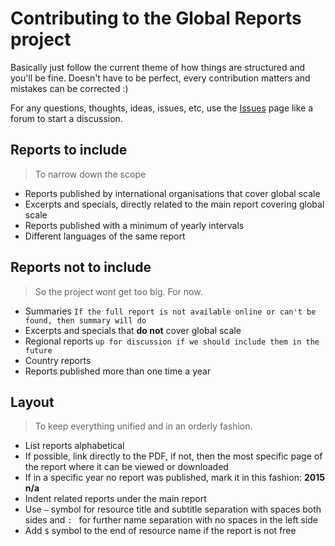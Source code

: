 # Contributing to the Global Reports project

Basically just follow the current theme of how things are structured and you'll be fine. Doesn't have to be perfect, every contribution matters and mistakes can be corrected :)

For any questions, thoughts, ideas, issues, etc, use the [Issues](https://github.com/andressoop/global-reports/issues) page like a forum to start a discussion.

## Reports to include
> To narrow down the scope
- Reports published by international organisations that cover global scale
- Excerpts and specials, directly related to the main report covering global scale
- Reports published with a minimum of yearly intervals
- Different languages of the same report

## Reports not to include
> So the project wont get too big. For now.
- Summaries `If the full report is not available online or can't be found, then summary will do`
- Excerpts and specials that **do not** cover global scale
- Regional reports `up for discussion if we should include them in the future`
- Country reports
- Reports published more than one time a year

## Layout
> To keep everything unified and in an orderly fashion.
- List reports alphabetical
- If possible, link directly to the PDF, if not, then the most specific page of the report where it can be viewed or downloaded
- If in a specific year no report was published, mark it in this fashion: **2015 n/a**
- Indent related reports under the main report 
- Use ` – ` symbol for resource title and subtitle separation with spaces both sides and `: ` for further name separation with no spaces in the left side
- Add ` $ ` symbol to the end of resource name if the report is not free
